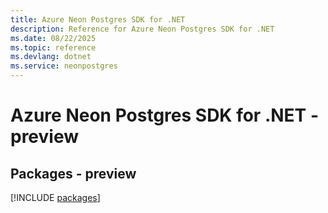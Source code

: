 ```yaml
---
title: Azure Neon Postgres SDK for .NET
description: Reference for Azure Neon Postgres SDK for .NET
ms.date: 08/22/2025
ms.topic: reference
ms.devlang: dotnet
ms.service: neonpostgres
---
```

# Azure Neon Postgres SDK for .NET - preview
## Packages - preview
[!INCLUDE [packages](neon-postgres-index.md)]